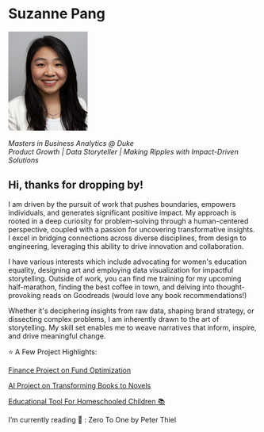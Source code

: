 # Suzanne Pang
<img src="https://github.com/suzayp/portfolio/blob/main/IMG_3484.jpg?raw=true" alt="My Portfolio" width="160" height="200">

*Masters in Business Analytics @ Duke* <br> *Product Growth \| Data Storyteller \| Making Ripples with Impact-Driven Solutions* 

## Hi, thanks for dropping by!

I am driven by the pursuit of work that pushes boundaries, empowers individuals, and generates significant positive impact. My approach is rooted in a deep curiosity for problem-solving through a human-centered perspective, coupled with a passion for uncovering transformative insights. I excel in bridging connections across diverse disciplines, from design to engineering, leveraging this ability to drive innovation and collaboration.

I have various interests which include advocating for women's education equality, designing art and employing data visualization for impactful storytelling. Outside of work, you can find me training for my upcoming half-marathon, finding the best coffee in town, and delving into thought-provoking reads on Goodreads (would love any book recommendations!)

Whether it's deciphering insights from raw data, shaping brand strategy, or dissecting complex problems, I am inherently drawn to the art of storytelling. My skill set enables me to weave narratives that inform, inspire, and drive meaningful change.

⭐ A Few Project Highlights:

[Finance Project on Fund Optimization](https://medium.com/@suzanne.pang/navigating-investments-building-diverse-portfolios-with-a-visual-dashboard-tool-c245358f9066)

[AI Project on Transforming Books to Novels](https://devpost.com/software/book2comic)

[Educational Tool For Homeschooled Children 📚](https://devpost.com/software/hoohacks-project-x)

I’m currently reading 💭 : Zero To One by Peter Thiel 



